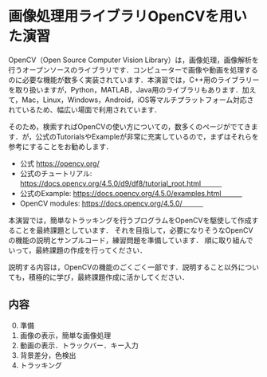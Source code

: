 # 画像処理用ライブラリOpenCVを用いた演習

OpenCV（Open Source Computer Vision Library）は，画像処理，画像解析を行うオープンソースのライブラリです．コンピューターで画像や動画を処理するのに必要な機能が数多く実装されています．本演習では，C++用のライブラリーを取り扱いますが，Python，MATLAB，Java用のライブラリもあります．加えて，Mac，Linux，Windows，Android，iOS等マルチプラットフォーム対応されているため、幅広い場面で利用されています．

そのため，検索すればOpenCVの使い方についての，数多くのページがでてきます．が，公式のTutorialsやExampleが非常に充実しているので，まずはそれらを参考にすることをお勧めします．

- 公式 https://opencv.org/  
- 公式のチュートリアル:　https://docs.opencv.org/4.5.0/d9/df8/tutorial_root.html　　　
- 公式のExample: https://docs.opencv.org/4.5.0/examples.html　　　
- OpenCV modules: https://docs.opencv.org/4.5.0/　　　


本演習では，簡単なトラッキングを行うプログラムをOpenCVを駆使して作成することを最終課題としています．
それを目指して，必要になりそうなOpenCVの機能の説明とサンプルコード，練習問題を準備しています．
順に取り組んでいって，最終課題の作成を行ってください．

説明する内容は，OpenCVの機能のごくごく一部です．説明すること以外についても，積極的に学び，最終課題作成に活かしてください．


## 内容

0. 準備
1.  画像の表示，簡単な画像処理
2.  動画の表示．トラックバー．キー入力
3.  背景差分，色検出
4.  トラッキング
